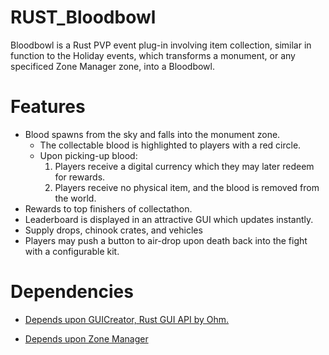 # RUST_Bloodbowl




Bloodbowl is a Rust PVP event plug-in involving item collection, similar in function to the Holiday events, which transforms a monument, or any specificed Zone Manager zone, into a Bloodbowl. 

<h1>Features</h1>

* Blood spawns from the sky and falls into the monument zone.
  * The collectable blood is highlighted to players with a red circle.
  * Upon picking-up blood: 
    1. Players receive a digital currency which they may later redeem for rewards. 
    2. Players receive no physical item, and the blood is removed from the world.
* Rewards to top finishers of collectathon.
* Leaderboard is displayed in an attractive GUI which updates instantly.
* Supply drops, chinook crates, and vehicles 
* Players may push a button to air-drop upon death back into the fight with a configurable kit.


<h1>Dependencies</h1>

* [Depends upon GUICreator, Rust GUI API by Ohm.](https://github.com/kiloOhm/GUICreator)

* [Depends upon Zone Manager](https://umod.org/plugins/zone-manager)
